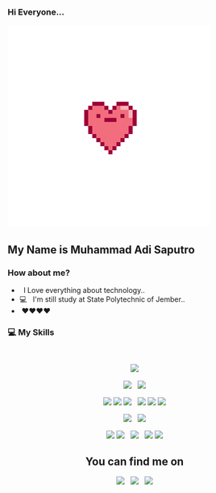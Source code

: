### Hi Everyone...
<img src="heart-love.gif" height="400"/>

## My Name is Muhammad Adi Saputro

### How about me?

- &nbsp; I Love everything about technology..
- 💻 &nbsp; I'm still study at State Polytechnic of Jember..
- &nbsp;<a style="text-decoration:none" href="https://instagram.com/_irmeliagst">❤❤❤❤</a>

### 💻 My Skills
<br>
  
  <p align="center">
    <img src="https://img.shields.io/badge/Linux-FCC624?style=for-the-badge&logo=linux&logoColor=black" height="25"/>  
  </p>
  
  <p  align="center">

<img src="https://img.shields.io/badge/Laravel-FF2D20?style=for-the-badge&logo=laravel&logoColor=white" height="25"/>  
  &nbsp;
<img src="https://img.shields.io/badge/Codeigniter-EF4223?style=for-the-badge&logo=codeigniter&logoColor=white" height="25"/>
  </p>
  
  <p  align="center">
  <img src="https://img.shields.io/badge/Java-ED8B00?style=for-the-badge&logo=java&logoColor=white" height="25"/>  
  <img src="https://img.shields.io/badge/PHP-777BB4?style=for-the-badge&logo=php&logoColor=white" height="25"/>
  <img src="https://img.shields.io/badge/HTML5-E34F26?style=for-the-badge&logo=html5&logoColor=white" height="25"/>  
  &nbsp;
  <img src="https://img.shields.io/badge/JavaScript-F7DF1E?style=for-the-badge&logo=javascript&logoColor=black" height="25"/>
  <img src="https://img.shields.io/badge/CSS3-1572B6?style=for-the-badge&logo=css3&logoColor=white" height="25"/>
  <img src="https://img.shields.io/badge/Python-00599C?style=for-the-badge&logo=python&logoColor=white" height="25"/> 
</p>

<p align="center">
  <img src="https://img.shields.io/badge/MySQL-005C84?style=for-the-badge&logo=mysql&logoColor=white" height="25">
  &nbsp;
  <img src="https://img.shields.io/badge/MongoDB-48a348?style=for-the-badge&logo=mongodb&logoColor=white" height="25">
</p>

<p align="center">
  <img src="https://img.shields.io/badge/Flutter-02569B?style=for-the-badge&logo=flutter&logoColor=white" height="25">
  <img src="https://img.shields.io/badge/TailwindCSS-06B6D4?style=for-the-badge&logo=tailwindcss&logoColor=white" height="25">
  &nbsp;
  <img src="https://img.shields.io/badge/BootstrapCSS-7952B3?style=for-the-badge&logo=bootstrap&logoColor=white" height="25">
  &nbsp;
  <img src="https://img.shields.io/badge/Vue.js-4FC08D?style=for-the-badge&logo=vue.js&logoColor=white" height="25">
  <img src="https://img.shields.io/badge/nuxt.js-00C58E?style=for-the-badge&logo=nuxtdotjs&logoColor=white" height="25">
</p>

<h2 align="center">
  You can find me on  
</h2>

<p align="center">
  <a target="_blank" href="mailto:muhammadxxz7@gmail.com"><img src="https://img.shields.io/badge/Gmail-D14836?style=for-the-badge&logo=gmail&logoColor=white" height="25"></a>
  &nbsp;
  <a target="_blank" href="https://www.instagram.com/m_adi_sptro/"><img src="https://img.shields.io/badge/Instagram-E4405F?style=for-the-badge&logo=instagram&logoColor=white" height="25"></a>
  &nbsp;
  <a target="_blank" href="https://wa.me/+6285748314069"><img src="https://img.shields.io/badge/WhatsApp-25D366?style=for-the-badge&logo=whatsapp&logoColor=white" height="25"></a>
</p>
